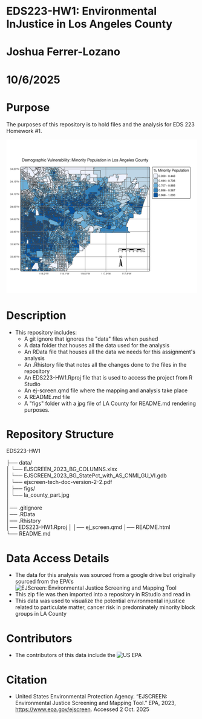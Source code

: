 # EDS223-HW1: Environmental InJustice in Los Angeles County
# Joshua Ferrer-Lozano
# 10/6/2025

# Purpose
The purposes of this repository is to hold files and the analysis for EDS 223 Homework #1.

![LA County Particulate Matter](figs/la_county_part.jpg)

# Description


- This repository includes:
  - A git ignore that ignores the "data" files when pushed
  - A data folder that houses all the data used for the analysis
  - An RData file that houses all the data we needs for this assignment's analysis
  - An .Rhistory file that notes all the changes done to the files in the repository
  - An EDS223-HW1.Rproj file that is used to access the project from R Studio
  - An ej-screen.qmd file where the mapping and analysis take place
  - A README.md file
  - A "figs" folder with a jpg file of LA County for README.md rendering purposes.
  
# Repository Structure

EDS223-HW1

├── data/                                 
│     └── EJSCREEN_2023_BG_COLUMNS.xlsx               
│     └── EJSCREEN_2023_BG_StatePct_with_AS_CNMI_GU_VI.gdb              
│     └── ejscreen-tech-doc-version-2-2.pdf                       
│
├── figs/                 
│     └── la_county_part.jpg                           
│                
│── .gitignore                   
│── .RData                        
│── .Rhistory                     
│── EDS223-HW1.Rproj
│
│── ej_screen.qmd
│── README.html       
└── README.md
  
# Data Access Details
  - The data for this analysis was sourced from a google drive but originally sourced from the EPA's ![EJScreen: Environmental Justice Screening and Mapping Tool](https://www.epa.gov/ejscreen)
  - This zip file was then imported into a repository in RStudio and read in
  - This data was used to visualize the potential environmental injustice related to particulate matter, cancer risk in predominately minority block groups in LA County

# Contributors
  - The contributors of this data include the ![US EPA](https://www.epa.gov/)
  
# Citation

- United States Environmental Protection Agency. “EJSCREEN: Environmental Justice Screening and Mapping Tool.” EPA, 2023, https://www.epa.gov/ejscreen. Accessed 2 Oct. 2025
